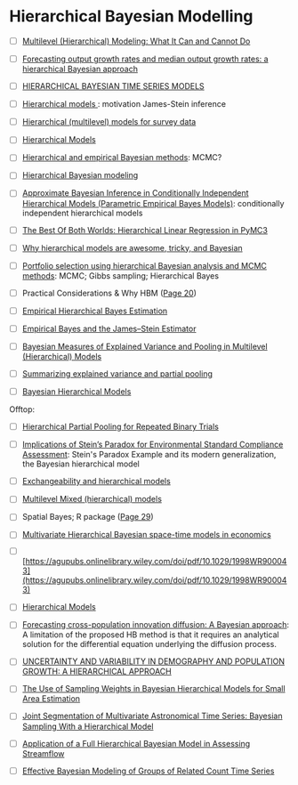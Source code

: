 # Hierarchical Bayesian Modelling



- [ ] [Multilevel (Hierarchical) Modeling: What It Can and Cannot Do](http://www.stat.columbia.edu/~gelman/research/published/multi2.pdf)

- [ ] [Forecasting output growth rates and median output growth rates: a hierarchical Bayesian approach](https://onlinelibrary.wiley.com/doi/pdf/10.1002/for.800)


- [ ] [HIERARCHICAL BAYESIAN TIME SERIES MODELS](https://pdfs.semanticscholar.org/73ae/e06d045f3a95cf598b6208b46362fb006e95.pdf?_ga=2.48066341.304278015.1541139922-1392297038.1541139922)

- [ ] [Hierarchical models ](https://www.ics.uci.edu/~sternh/courses/225/slides2new.pdf): motivation
James-Stein inference 

- [ ] [Hierarchical (multilevel) models for survey data](https://sites.fas.harvard.edu/~stats/survey-soft/hierarchical.html)

- [ ] [Hierarchical Models](https://www.cs.princeton.edu/courses/archive/fall11/cos597C/lectures/hierarchical-models.pdf)


- [ ] [Hierarchical and empirical Bayesian methods](http://www.stats.ox.ac.uk/~reinert/stattheory/chapter1107.pdf): MCMC?


- [ ] [Hierarchical Bayesian modeling](https://www.stat.tamu.edu/~jlong/astrostat/ASTRO-WG4-HBMIntro.pdf)



- [ ] [Approximate Bayesian Inference in Conditionally Independent Hierarchical Models (Parametric Empirical Bayes Models)](https://people.eecs.berkeley.edu/~jordan/courses/260-spring10/readings/kass-steffey.pdf): conditionally independent hierarchical models

- [ ] [The Best Of Both Worlds: Hierarchical Linear Regression in PyMC3](https://twiecki.github.io/blog/2014/03/17/bayesian-glms-3/)


- [ ] [Why hierarchical models are awesome, tricky, and Bayesian](https://twiecki.github.io/blog/2017/02/08/bayesian-hierchical-non-centered/)







- [ ] [Portfolio selection using hierarchical Bayesian analysis and MCMC methods](https://www.sciencedirect.com/science/article/pii/S0378426605000889?via%3Dihub): MCMC; Gibbs sampling; Hierarchical Bayes


- [ ] Practical Considerations & Why HBM ([Page 20](http://astrostatistics.psu.edu/RLectures/hierarchical.pdf))




- [ ] [Empirical Hierarchical Bayes Estimation](https://link.springer.com/chapter/10.1007/978-1-4612-2944-5_8)

- [ ] [Empirical Bayes and the
James–Stein Estimator](http://statweb.stanford.edu/~ckirby/brad/LSI/chapter1.pdf)

- [ ] [Bayesian Measures of Explained Variance and
Pooling in Multilevel (Hierarchical) Models](http://www.stat.columbia.edu/~gelman/research/published/rsquared.pdf)

- [ ] [Summarizing explained variance and partial pooling](https://web.as.uky.edu/statistics/users/pbreheny/701/S13/notes/4-18.pdf)



- [ ] [Bayesian Hierarchical Models](https://static1.squarespace.com/static/53dc912de4b05be42a8acc61/t/53ddc610e4b0e8a580e87e6e/1407043088020/BayesRnD72514.pdf)

Offtop:


- [ ] [Hierarchical Partial Pooling for Repeated Binary Trials](https://cran.r-project.org/web/packages/rstanarm/vignettes/pooling.html)


- [ ] [Implications of Stein’s Paradox for Environmental Standard Compliance Assessment](https://pubs.acs.org/doi/pdf/10.1021/acs.est.5b00656): Stein's Paradox Example and its modern generalization, the Bayesian hierarchical model


- [ ] [Exchangeability and hierarchical models](http://halweb.uc3m.es/esp/Personal/personas/causin/eng/2011-2012/Bayes/ch10.pdf)


- [ ] [Multilevel Mixed (hierarchical) models](http://fmwww.bc.edu/EC-C/S2013/823/EC823.S2013.nn07.slides.pdf)

- [ ] Spatial Bayes; R package ([Page 29](http://web2.uconn.edu/cyberinfra/module3/Downloads/Day%206%20-%20Hierarchical%20Bayes.pdf))


- [ ] [Multivariate Hierarchical Bayesian space-time models in economics](https://pdfs.semanticscholar.org/6b32/a25f92d88656803be25202c673cfc27347ce.pdf)



- [ ] [https://agupubs.onlinelibrary.wiley.com/doi/pdf/10.1029/1998WR900043](https://agupubs.onlinelibrary.wiley.com/doi/pdf/10.1029/1998WR900043)


- [ ] [Hierarchical Models](http://genomicsclass.github.io/book/pages/hierarchical_models.html)


- [ ] [Forecasting cross-population innovation diffusion: A Bayesian approach](https://www.sciencedirect.com/science/article/abs/pii/S0167811605000315):
A limitation of the proposed HB method is that it requires an analytical solution 
for the differential equation underlying the diffusion process. 


- [ ] [UNCERTAINTY AND VARIABILITY IN DEMOGRAPHY AND POPULATION GROWTH: A HIERARCHICAL APPROACH](https://esajournals.onlinelibrary.wiley.com/doi/abs/10.1890/0012-9658(2003)084%5B1370:UAVIDA%5D2.0.CO%3B2)


- [ ] [The Use of Sampling Weights in Bayesian Hierarchical Models for Small Area Estimation](https://www.stat.washington.edu/sites/default/files/files/reports/2011/tr583.pdf)


- [ ] [Joint Segmentation of Multivariate Astronomical
Time Series: Bayesian Sampling With a
Hierarchical Model](https://ieeexplore.ieee.org/abstract/document/4063542?reload=true)

- [ ] [Application of a Full Hierarchical Bayesian Model in Assessing Streamflow](http://coweeta.uga.edu/publications/10656.pdf) 



- [ ] [Effective Bayesian Modeling of Groups of Related Count Time Series](https://arxiv.org/pdf/1405.3738.pdf)
